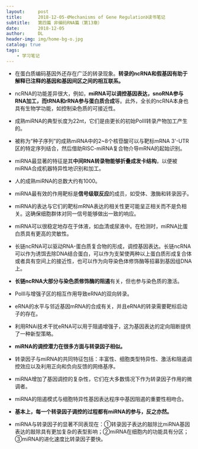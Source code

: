 ```yaml
---
layout:     post
title:      2018-12-05-《Mechanisms of Gene Regulation》读书笔记
subtitle:   第四篇 非编码RNA篇（第13章）
date:       2018-12-05
author:     DL
header-img: img/home-bg-o.jpg
catalog: true
tags:
    - 学习笔记
---
```


- 在蛋白质编码基因外还存在广泛的转录现象。**转录的ncRNA和假基因有助于解释已注释的基因和基因间区之间的相互联系。**

- ncRNA的功能差异很大，例如，**miRNA可以调控基因表达，snoRNA参与RNA加工，而tRNA和rRNA参与蛋白质合成**等。此外，全长的ncRNA本身也具有生物学功能，如控制染色质的可接近性。

- 成熟miRNA的典型长度为22nt，它们是由更长的初始PolⅡ转录产物加工产生的。

- 被称为“种子序列”的成熟miRNA中的2~8个核苷酸可以与靶标mRNA 3'-UTR区的特定序列结合，然后借助RISC-miRNA复合物介导mRNA的起始识别。

- miRNA最显著的特征是其**中间RNA转录物能够折叠成发卡结构**，以便被miRNA合成机器特异性地识别和加工。

- 人的成熟miRNA的总数大约有1000。

- miRNA最有效的作用靶标是**信号级联反应**的成员，如受体、激酶和转录因子。

- miRNA的表达与它们的靶标mRNA表达的相关性更可能呈正相关而不是负相关。这确保细胞群体对同一信号能够做出一致的响应。

- miRNA可以很稳定地存在于体液，如血清或尿液中。在检测时，miRNA比蛋白质具有更高的灵敏性。

- 长链ncRNA可以驱动RNA-蛋白质复合物的形成，调控基因表达。长链ncRNA可以作为诱饵去除DNA结合蛋白，可以作为支架使两种以上蛋白质形成复合体或者具有空间上的接近性，也可以作为向导染色体修饰酶等招募到基因组DNA上。

- **长链ncRNA大部分与染色质修饰酶的阻遏**有关，但也参与染色质的激活。

- PolⅡ与增强子区的相互作用导致eRNA的双向转录。

- eRNA的水平与邻近基因mRNA的合成有关，并且eRNA的转录需要靶标启动子的存在。

- 利用RNAi技术干扰eRNA可以用于阻遏增强子，这为基因表达的定向阻断提供了一种新型策略。

- **miRNA的调控潜力在很多方面与转录因子相似。**

- 转录因子与miRNA的共同特征包括：丰富性、细胞类型特异性、激活和阻遏调控效应以及利用正向和负向反馈的网络基序。

- miRNA增加了基因调控的复杂性，它们在大多数情况下作为转录因子作用的微调者。

- miRNA的阻遏模式与细胞特异性基因表达程序中基因阻遏的重要性相吻合。

- **基本上，每一个转录因子调控的过程都有miRNA的参与，反之亦然。**

- miRNA与转录因子的显著不同表现在：①转录因子表达的敲除比miRNA基因表达的敲除具有更加复杂的表型影响；②miRNA在细胞内的功能具有分区；③miRNA的进化速度比转录因子要快。
